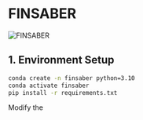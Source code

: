 # FINSABER


![FINSABER](https://github.com/waylonli/FINSABER/blob/main/figs/framework.png)

## 1. Environment Setup

```bash
conda create -n finsaber python=3.10
conda activate finsaber
pip install -r requirements.txt
```

Modify the 

